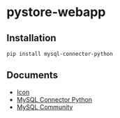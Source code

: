 # pystore-webapp
## Installation
```htlm
pip install mysql-connector-python
```
## Documents
- [Icon](https://zavoloklom.github.io/material-design-iconic-font/icons.html)
- [MySQL Connector Python](https://dev.mysql.com/doc/connector-python/en/)
- [MySQL Community](https://dev.mysql.com/downloads/installer/)
